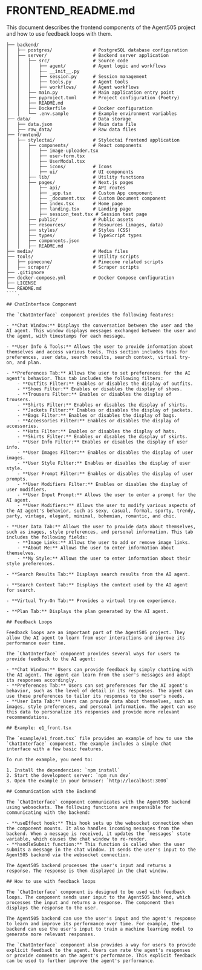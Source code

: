 # FRONTEND_README.md

This document describes the frontend components of the Agent505 project and how to use feedback loops with them.

```
├── backend/
│   ├── postgres/               # PostgreSQL database configuration
│   ├── server/                 # Backend server application
│   │   ├── src/                # Source code
│   │   │   ├── agent/          # Agent logic and workflows
│   │   │   ├── __init__.py
│   │   │   ├── session.py      # Session management
│   │   │   ├── tools.py        # Agent tools
│   │   │   ├── workflows/      # Agent workflows
│   │   ├── main.py             # Main application entry point
│   │   ├── pyproject.toml      # Project configuration (Poetry)
│   │   ├── README.md
│   │   ├── Dockerfile          # Docker configuration
│   │   └── .env.sample         # Example environment variables
├── data/                       # Data storage
│   ├── data.json               # Main data file
│   ├── raw_data/               # Raw data files
├── frontend/
│   ├── stylectai/              # Stylectai frontend application
│   │   ├── components/         # React components
│   │   │   ├── image-uploader.tsx
│   │   │   ├── user-form.tsx
│   │   │   ├── UserModal.tsx
│   │   │   ├── icons/          # Icons
│   │   │   ├── ui/             # UI components
│   │   ├── lib/                # Utility functions
│   │   ├── pages/              # Next.js pages
│   │   │   ├── api/            # API routes
│   │   │   ├── _app.tsx        # Custom App component
│   │   │   ├── _document.tsx   # Custom Document component
│   │   │   ├── index.tsx       # Home page
│   │   │   ├── landing.tsx     # Landing page
│   │   │   ├── session_test.tsx # Session test page
│   │   ├── public/             # Public assets
│   │   ├── resources/          # Resources (images, data)
│   │   ├── styles/             # Styles (CSS)
│   │   ├── types/              # TypeScript types
│   │   ├── components.json
│   │   ├── README.md
├── media/                      # Media files
├── tools/                      # Utility scripts
│   ├── pinecone/               # Pinecone related scripts
│   ├── scraper/                # Scraper scripts
├── .gitignore
├── docker-compose.yml          # Docker Compose configuration
├── LICENSE
└── README.md
````.

## ChatInterface Component

The `ChatInterface` component provides the following features:

- **Chat Window:** Displays the conversation between the user and the AI agent. This window displays messages exchanged between the user and the agent, with timestamps for each message.

- **User Info & Tools:** Allows the user to provide information about themselves and access various tools. This section includes tabs for preferences, user data, search results, search context, virtual try-on, and plan.

- **Preferences Tab:** Allows the user to set preferences for the AI agent's behavior. This tab includes the following filters:
    - **Outfits Filter:** Enables or disables the display of outfits.
    - **Shoes Filter:** Enables or disables the display of shoes.
    - **Trousers Filter:** Enables or disables the display of trousers.
    - **Shirts Filter:** Enables or disables the display of shirts.
    - **Jackets Filter:** Enables or disables the display of jackets.
    - **Bags Filter:** Enables or disables the display of bags.
    - **Accessories Filter:** Enables or disables the display of accessories.
    - **Hats Filter:** Enables or disables the display of hats.
    - **Skirts Filter:** Enables or disables the display of skirts.
    - **User Info Filter:** Enables or disables the display of user info.
    - **User Images Filter:** Enables or disables the display of user images.
    - **User Style Filter:** Enables or disables the display of user style.
    - **User Prompt Filter:** Enables or disables the display of user prompts.
    - **User Modifiers Filter:** Enables or disables the display of user modifiers.
    - **User Input Prompt:** Allows the user to enter a prompt for the AI agent.
    - **User Modifiers:** Allows the user to modify various aspects of the AI agent's behavior, such as sexy, casual, formal, sporty, trendy, party, vintage, elegant, minimal, bohemian, romantic, and chic.

- **User Data Tab:** Allows the user to provide data about themselves, such as images, style preferences, and personal information. This tab includes the following fields:
    - **Image Links:** Allows the user to add or remove image links.
    - **About Me:** Allows the user to enter information about themselves.
    - **My Style:** Allows the user to enter information about their style preferences.

- **Search Results Tab:** Displays search results from the AI agent.

- **Search Context Tab:** Displays the context used by the AI agent for search.

- **Virtual Try-On Tab:** Provides a virtual try-on experience.

- **Plan Tab:** Displays the plan generated by the AI agent.

## Feedback Loops

Feedback loops are an important part of the Agent505 project. They allow the AI agent to learn from user interactions and improve its performance over time.

The `ChatInterface` component provides several ways for users to provide feedback to the AI agent:

- **Chat Window:** Users can provide feedback by simply chatting with the AI agent. The agent can learn from the user's messages and adapt its responses accordingly.
- **Preferences Tab:** Users can set preferences for the AI agent's behavior, such as the level of detail in its responses. The agent can use these preferences to tailor its responses to the user's needs.
- **User Data Tab:** Users can provide data about themselves, such as images, style preferences, and personal information. The agent can use this data to personalize its responses and provide more relevant recommendations.

## Example: e1_front.tsx

The `example/e1_front.tsx` file provides an example of how to use the `ChatInterface` component. The example includes a simple chat interface with a few basic features.

To run the example, you need to:

1. Install the dependencies: `npm install`
2. Start the development server: `npm run dev`
3. Open the example in your browser: `http://localhost:3000`

## Communication with the Backend

The `ChatInterface` component communicates with the Agent505 backend using websockets. The following functions are responsible for communicating with the backend:

- **useEffect hook:** This hook sets up the websocket connection when the component mounts. It also handles incoming messages from the backend. When a message is received, it updates the `messages` state variable, which causes the chat window to re-render.
- **handleSubmit function:** This function is called when the user submits a message in the chat window. It sends the user's input to the Agent505 backend via the websocket connection.

The Agent505 backend processes the user's input and returns a response. The response is then displayed in the chat window.

## How to use with feedback loops

The `ChatInterface` component is designed to be used with feedback loops. The component sends user input to the Agent505 backend, which processes the input and returns a response. The component then displays the response to the user.

The Agent505 backend can use the user's input and the agent's response to learn and improve its performance over time. For example, the backend can use the user's input to train a machine learning model to generate more relevant responses.

The `ChatInterface` component also provides a way for users to provide explicit feedback to the agent. Users can rate the agent's responses or provide comments on the agent's performance. This explicit feedback can be used to further improve the agent's performance.
